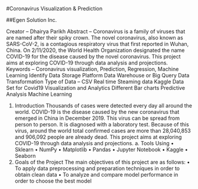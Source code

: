 
#Coronavirus Visualization & Prediction

##Egen Solution Inc.

Creator – Dhairya Parikh
Abstract – Coronavirus is a family of viruses that are named after their spiky crown. The novel coronavirus, also known as SARS-CoV-2, is a contagious respiratory virus that first reported in Wuhan, China. On 2/11/2020, the World Health Organization designated the name COVID-19 for the disease caused by the novel coronavirus. This project aims at exploring COVID-19 through data analysis and projections.
Keywords – Coronavirus visualization, Prediction, Regression, Machine Learning
Identify Data Storage Platform
Data Warehouse or Big Query
Data Transformation
Type of Data – CSV
Real time Steaming data
Kaggle Data Set for Covid19
Visualization and Analytics
Different Bar charts
Predictive Analysis
Machine Learning
1. Introduction
Thousands of cases were detected every day all around the world. COVID-19 is the disease caused by the new coronavirus that emerged in China in December 2019. This virus can be spread from person to person. It is diagnosed with a laboratory test. Because of this virus, around the world total confirmed cases are more than 28,040,853 and 906,092 people are already dead. This project aims at exploring COVID-19 through data analysis and projections.
a. Tools Using
• Sklearn
• NumPy
• Matplotlib
• Pandas
• Jupyter Notebook
• Kaggle
• Seaborn
2. Goals of the Project
The main objectives of this project are as follows:
• To apply data preprocessing and preparation techniques in order to obtain clean data
• To analyze and compare model performance in order to choose the best model
